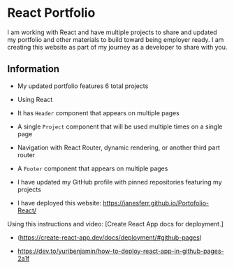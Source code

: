 #  React Portfolio

I am working with React and have multiple projects to share and updated my portfolio and other materials to build toward being employer ready.  I am creating this website as part of my journey as a developer to share with you.  

## Information

* My updated portfolio features 6 total projects

* Using React

* It has `Header` component that appears on multiple pages

* A single `Project` component that will be used multiple times on a single page 

* Navigation with React Router, dynamic rendering, or another third part router

* A `Footer` component that appears on multiple pages

* I have updated my GitHub profile with pinned repositories featuring my projects

* I have deployed this website: https://janesferr.github.io/Portofolio-React/

Using this instructions and video: [Create React App docs for deployment.]
* (https://create-react-app.dev/docs/deployment/#github-pages)

* https://dev.to/yuribenjamin/how-to-deploy-react-app-in-github-pages-2a1f








